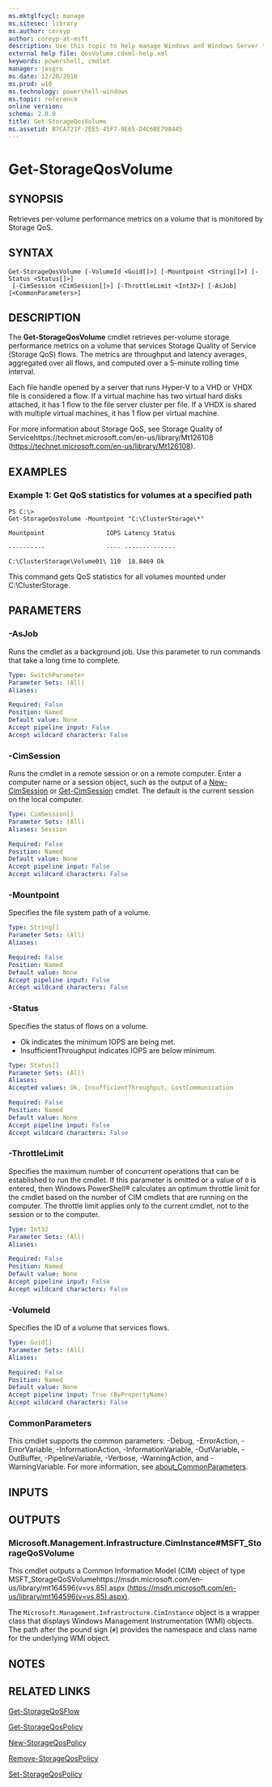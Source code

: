 ```yaml
---
ms.mktglfcycl: manage
ms.sitesec: library
ms.author: coreyp
author: coreyp-at-msft
description: Use this topic to help manage Windows and Windows Server technologies with Windows PowerShell.
external help file: QosVolume.cdxml-help.xml
keywords: powershell, cmdlet
manager: jasgro
ms.date: 12/20/2016
ms.prod: w10
ms.technology: powershell-windows
ms.topic: reference
online version: 
schema: 2.0.0
title: Get-StorageQosVolume
ms.assetid: B7CA721F-2EE5-45F7-9E65-D4C6BE798445
---
```


# Get-StorageQosVolume

## SYNOPSIS
Retrieves per-volume performance metrics on a volume that is monitored by Storage QoS.

## SYNTAX

```
Get-StorageQosVolume [-VolumeId <Guid[]>] [-Mountpoint <String[]>] [-Status <Status[]>]
 [-CimSession <CimSession[]>] [-ThrottleLimit <Int32>] [-AsJob] [<CommonParameters>]
```

## DESCRIPTION
The **Get-StorageQosVolume** cmdlet retrieves per-volume storage performance metrics on a volume that services Storage Quality of Service (Storage QoS) flows.
The metrics are throughput and latency averages, aggregated over all flows, and computed over a 5-minute rolling time interval.

Each file handle opened by a server that runs Hyper-V to a VHD or VHDX file is considered a flow.
If a virtual machine has two virtual hard disks attached, it has 1 flow to the file server cluster per file.
If a VHDX is shared with multiple virtual machines, it has 1 flow per virtual machine.

For more information about Storage QoS, see Storage Quality of Servicehttps://technet.microsoft.com/en-us/library/Mt126108 (https://technet.microsoft.com/en-us/library/Mt126108).

## EXAMPLES

### Example 1: Get QoS statistics for volumes at a specified path
```
PS C:\>
Get-StorageQosVolume -Mountpoint "C:\ClusterStorage\*"

Mountpoint                 IOPS Latency Status

----------                 ---- ------- ------

C:\ClusterStorage\Volume01\ 110  18.8469 Ok
```

This command gets QoS statistics for all volumes mounted under C:\ClusterStorage.

## PARAMETERS

### -AsJob
Runs the cmdlet as a background job. Use this parameter to run commands that take a long time to complete.

```yaml
Type: SwitchParameter
Parameter Sets: (All)
Aliases: 

Required: False
Position: Named
Default value: None
Accept pipeline input: False
Accept wildcard characters: False
```

### -CimSession
Runs the cmdlet in a remote session or on a remote computer.
Enter a computer name or a session object, such as the output of a [New-CimSession](http://go.microsoft.com/fwlink/p/?LinkId=227967) or [Get-CimSession](http://go.microsoft.com/fwlink/p/?LinkId=227966) cmdlet.
The default is the current session on the local computer.

```yaml
Type: CimSession[]
Parameter Sets: (All)
Aliases: Session

Required: False
Position: Named
Default value: None
Accept pipeline input: False
Accept wildcard characters: False
```

### -Mountpoint
Specifies the file system path of a volume.

```yaml
Type: String[]
Parameter Sets: (All)
Aliases: 

Required: False
Position: Named
Default value: None
Accept pipeline input: False
Accept wildcard characters: False
```

### -Status
Specifies the status of flows on a volume. 
- Ok indicates the minimum IOPS are being met. 
- InsufficientThroughput indicates IOPS are below minimum.

```yaml
Type: Status[]
Parameter Sets: (All)
Aliases: 
Accepted values: Ok, InsufficientThroughput, LostCommunication

Required: False
Position: Named
Default value: None
Accept pipeline input: False
Accept wildcard characters: False
```

### -ThrottleLimit
Specifies the maximum number of concurrent operations that can be established to run the cmdlet.
If this parameter is omitted or a value of `0` is entered, then Windows PowerShell® calculates an optimum throttle limit for the cmdlet based on the number of CIM cmdlets that are running on the computer.
The throttle limit applies only to the current cmdlet, not to the session or to the computer.

```yaml
Type: Int32
Parameter Sets: (All)
Aliases: 

Required: False
Position: Named
Default value: None
Accept pipeline input: False
Accept wildcard characters: False
```

### -VolumeId
Specifies the ID of a volume that services flows.

```yaml
Type: Guid[]
Parameter Sets: (All)
Aliases: 

Required: False
Position: Named
Default value: None
Accept pipeline input: True (ByPropertyName)
Accept wildcard characters: False
```

### CommonParameters
This cmdlet supports the common parameters: -Debug, -ErrorAction, -ErrorVariable, -InformationAction, -InformationVariable, -OutVariable, -OutBuffer, -PipelineVariable, -Verbose, -WarningAction, and -WarningVariable. For more information, see [about_CommonParameters](http://go.microsoft.com/fwlink/?LinkID=113216).

## INPUTS

## OUTPUTS

### Microsoft.Management.Infrastructure.CimInstance#MSFT_StorageQoSVolume
This cmdlet outputs a Common Information Model (CIM) object of type MSFT_StorageQoSVolumehttps://msdn.microsoft.com/en-us/library/mt164596(v=vs.85).aspx (https://msdn.microsoft.com/en-us/library/mt164596(v=vs.85).aspx).

The `Microsoft.Management.Infrastructure.CimInstance` object is a wrapper class that displays Windows Management Instrumentation (WMI) objects.
The path after the pound sign (`#`) provides the namespace and class name for the underlying WMI object.

## NOTES

## RELATED LINKS

[Get-StorageQoSFlow](./Get-StorageQoSFlow.md)

[Get-StorageQosPolicy](./Get-StorageQosPolicy.md)

[New-StorageQosPolicy](./New-StorageQosPolicy.md)

[Remove-StorageQosPolicy](./Remove-StorageQosPolicy.md)

[Set-StorageQosPolicy](./Set-StorageQosPolicy.md)

